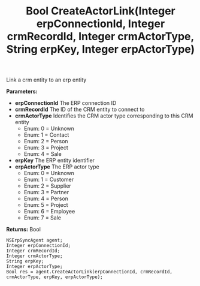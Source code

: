 ﻿---
uid: crmscript_ref_NSErpSyncAgent_CreateActorLink
title: Bool CreateActorLink(Integer erpConnectionId, Integer crmRecordId, Integer crmActorType, String erpKey, Integer erpActorType)
intellisense: NSErpSyncAgent.CreateActorLink
keywords: NSErpSyncAgent, CreateActorLink
so.topic: reference
---

Link a crm entity to an erp entity

**Parameters:**
 - **erpConnectionId** The ERP connection ID
 - **crmRecordId** The ID of the CRM entity to connect to
 - **crmActorType** Identifies the CRM actor type corresponding to this CRM entity
     - Enum: 0 = Unknown 
     - Enum: 1 = Contact 
     - Enum: 2 = Person 
     - Enum: 3 = Project 
     - Enum: 4 = Sale 
 - **erpKey** The ERP entity identifier
 - **erpActorType** The ERP actor type
     - Enum: 0 = Unknown 
     - Enum: 1 = Customer 
     - Enum: 2 = Supplier 
     - Enum: 3 = Partner 
     - Enum: 4 = Person 
     - Enum: 5 = Project 
     - Enum: 6 = Employee 
     - Enum: 7 = Sale 

**Returns:** Bool

```crmscript
NSErpSyncAgent agent;
Integer erpConnectionId;
Integer crmRecordId;
Integer crmActorType;
String erpKey;
Integer erpActorType;
Bool res = agent.CreateActorLink(erpConnectionId, crmRecordId, crmActorType, erpKey, erpActorType);
```

